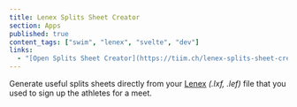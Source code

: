 ```yaml
---
title: Lenex Splits Sheet Creator
section: Apps
published: true
content_tags: ["swim", "lenex", "svelte", "dev"]
links:
  - "[Open Splits Sheet Creator](https://tiim.ch/lenex-splits-sheet-creator/)"
---
```


Generate useful splits sheets directly from your [Lenex](https://de.wikipedia.org/wiki/Lenex) _(.lxf, .lef)_ file that you used to sign up the athletes for a meet.
